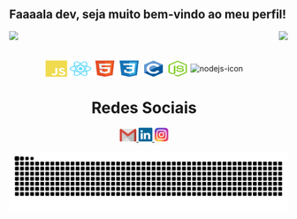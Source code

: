 ## Faaaala dev, seja muito bem-vindo ao meu perfil!

<div>
  
  <img  height="180em" src="https://github-readme-stats.vercel.app/api?username=ricardomontanari&show_icons=true&theme=tokyonight&include_all_commits=true&count_private=true"/>
  <img align="right" height="180em" src="https://github-readme-stats.vercel.app/api/top-langs/?username=ricardomontanari&layout=compact&langs_count=16&theme=tokyonight"/>
</div>
<br>

<div  align="center"> 
  <div style="display: inline_block"><br>
    <img align="center" height="30" width="40" alt="js-icon"  src="https://raw.githubusercontent.com/devicons/devicon/master/icons/javascript/javascript-plain.svg">
    <img align="center" height="30" width="40" alt="react-icon" src="https://raw.githubusercontent.com/devicons/devicon/master/icons/react/react-original.svg">
    <img align="center" height="30" width="40" alt="html-icon" src="https://raw.githubusercontent.com/devicons/devicon/master/icons/html5/html5-original.svg">
    <img align="center" height="30" width="40" alt="css-icon" src="https://raw.githubusercontent.com/devicons/devicon/master/icons/css3/css3-original.svg">
    <img align="center" height="30" width="40" alt="c-icon" src="https://raw.githubusercontent.com/devicons/devicon/master/icons/c/c-original.svg">
    <img align="center" height="30" width="40" alt="nodejs-icon" src="https://raw.githubusercontent.com/devicons/devicon/master/icons/nodejs/nodejs-original.svg">
    <img align="center" height="30" width="40" alt="nodejs-icon" src="https://raw.githubusercontent.com/jmnote/z-icons/master/svg/cpp.svg">
   </div>
    
  
  <h1 align="center">Redes Sociais</h1>
    <a href = "mailto: ricardo.montanari.work@outlook.com">
      <img width="30" src="gmail.svg">
    </a>
    <a href = "https://www.linkedin.com/in/ricardo-montanari">
      <img width="25" src="linkedin.svg">
    </a>
    <a href = "https://www.instagram.com/ricardo_montanari/">
      <img width="25" src="instagram.png">
    </a>
</div>
  
![Snake animation](https://github.com/ricardomontanari/ricardomontanari/blob/output/github-contribution-grid-snake.svg)

